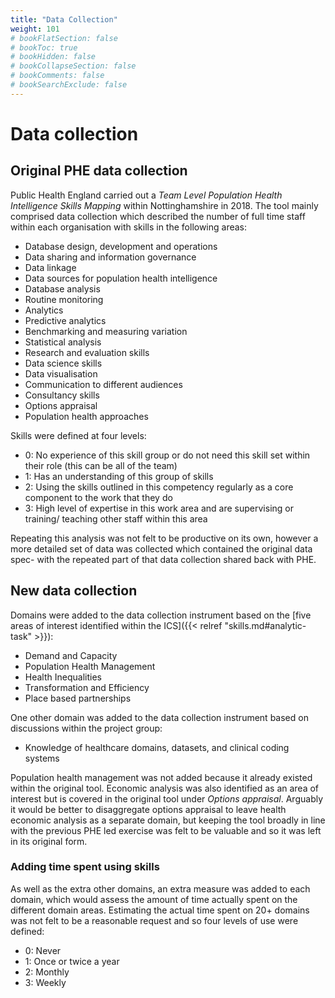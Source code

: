 ```yaml
---
title: "Data Collection"
weight: 101
# bookFlatSection: false
# bookToc: true
# bookHidden: false
# bookCollapseSection: false
# bookComments: false
# bookSearchExclude: false
---
```


# Data collection

## Original PHE data collection

Public Health England carried out a *Team Level Population Health Intelligence Skills Mapping* within Nottinghamshire in 2018. The tool mainly comprised data collection which described the number of full time staff within each organisation with skills in the following areas:

* Database design, development and operations 
* Data sharing and information governance 
* Data linkage
* Data sources for population health intelligence 
* Database analysis 
* Routine monitoring 
* Analytics 
* Predictive analytics 
* Benchmarking and measuring variation 
* Statistical analysis 
* Research and evaluation skills 
* Data science skills 
* Data visualisation 
* Communication to different audiences 
* Consultancy skills 
* Options appraisal 
* Population health approaches 

Skills were defined at four levels:

* 0: No experience of this skill group or do not need this skill set within their role (this can be all of the team) 
* 1: Has an understanding of this group of skills 
* 2: Using the skills outlined in this competency regularly as a core component to the work that they do 
* 3: High level of expertise in this work area and are supervising or training/ teaching other staff within this area

Repeating this analysis was not felt to be productive on its own, however a more detailed set of data was collected which contained the original data spec- with the repeated part of that data collection shared back with PHE.

## New data collection 

Domains were added to the data collection instrument based on the [five areas of interest identified within the ICS]({{< relref "skills.md#analytic-task" >}}):

*	Demand and Capacity
*	Population Health Management
*	Health Inequalities
*	Transformation and Efficiency
*	Place based partnerships

One other domain was added to the data collection instrument based on discussions within the project group:

* Knowledge of healthcare domains, datasets, and clinical coding systems 

Population health management was not added because it already existed within the original tool. Economic analysis was also identified as an area of interest but is covered in the original tool under *Options appraisal*. Arguably it would be better to disaggregate options appraisal to leave health economic analysis as a separate domain, but keeping the tool broadly in line with the previous PHE led exercise was felt to be valuable and so it was left in its original form. 

### Adding time spent using skills

As well as the extra other domains, an extra measure was added to each domain, which would assess the amount of time actually spent on the different domain areas. Estimating the actual time spent on 20+ domains was not felt to be a reasonable request and so four levels of use were defined:

* 0: Never
* 1: Once or twice a year
* 2: Monthly
* 3: Weekly
